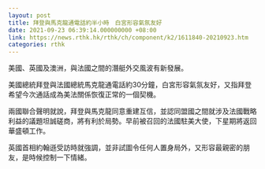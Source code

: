 ```yaml
---
layout: post
title: 拜登與馬克龍通電話約半小時　白宮形容氣氛友好
date: 2021-09-23 06:39:14.000000000 +08:00
link: https://news.rthk.hk/rthk/ch/component/k2/1611840-20210923.htm
categories: rthk
---
```


美國、英國及澳洲，與法國之間的潛艇外交風波有新發展。

美國總統拜登與法國總統馬克龍通電話約30分鐘，白宮形容氣氛友好，又指拜登希望今次通話成為美法關係恢復正常的一個契機。

兩國聯合聲明就說，拜登與馬克龍同意重建互信，並認同盟國之間就涉及法國戰略利益的議題坦誠磋商，將有利於局勢。早前被召回的法國駐美大使，下星期將返回華盛頓工作。

英國首相約翰遜受訪時就強調，並非試圖令任何人置身局外，又形容最親密的朋友，是時候控制一下情緒。
